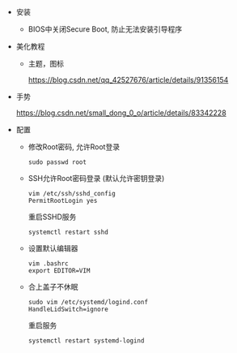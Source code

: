 * 安装
  
  * BIOS中关闭Secure Boot, 防止无法安装引导程序
  
* 美化教程

  * 主题，图标

    https://blog.csdn.net/qq_42527676/article/details/91356154
  
* 手势

  https://blog.csdn.net/small_dong_0_o/article/details/83342228
  
* 配置

  * 修改Root密码, 允许Root登录

    ```shell
    sudo passwd root
    ```

  * SSH允许Root密码登录 (默认允许密钥登录)

    ```shell
    vim /etc/ssh/sshd_config
    PermitRootLogin yes
    ```

    重启SSHD服务

    ```shell
    systemctl restart sshd
    ```

  * 设置默认编辑器

    ```shell
    vim .bashrc
    export EDITOR=VIM
    ```

  * 合上盖子不休眠

    ```shell
    sudo vim /etc/systemd/logind.conf
    HandleLidSwitch=ignore
    ```

    重启服务

    ```shell
    systemctl restart systemd-logind
    ```

    